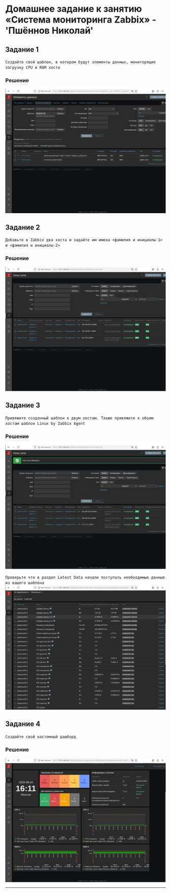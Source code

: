 # Домашнее задание к занятию «Система мониторинга Zabbix» - 'Пшённов Николай'

## Задание 1
`Создайте свой шаблон, в котором будут элементы данных, мониторящие загрузку CPU и RAM хоста`

### Решение
![Задание 1](https://github.com/pshennov/zabbix_2/blob/main/zadanie_1.png)

## Задание 2
`Добавьте в Zabbix два хоста и задайте им имена <фамилия и инициалы-1> и <фамилия и инициалы-2>`

### Решение
![Задание 2](https://github.com/pshennov/zabbix_2/blob/main/Zadanie_2.png)

## Задание 3
`Привяжите созданный шаблон к двум хостам. Также привяжите к обоим хостам шаблон Linux by Zabbix Agent`

### Решение
![Задание 3](https://github.com/pshennov/zabbix_2/blob/main/Zadanie_3.png)

`Проверьте что в раздел Latest Data начали поступать необходимые данные из вашего шаблона`
![Latest Data](https://github.com/pshennov/zabbix_2/blob/main/Monitoring.png)

## Задание 4
`Создайте свой кастомный дашборд`

### Решение
![Задание 4](https://github.com/pshennov/zabbix_2/blob/main/Zadanie_4.png)

---

